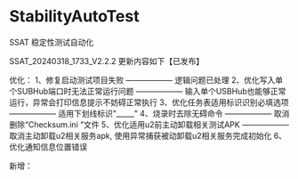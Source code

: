 # StabilityAutoTest
SSAT
稳定性测试自动化

SSAT_20240318_1733_V2.2.2 更新内容如下【已发布】

优化：
1、修复启动测试项目失败 ——————  逻辑问题已处理
2、优化写入单个SUBHub端口时无法正常运行问题  ——————   输入单个USBHub也能够正常运行，异常会打印信息提示不妨碍正常执行
3、优化任务表适用标识识别必填选项   ——————   适用下划线标识"_____"
4、烧录时去除无碍命令  ——————   取消删除“Checksum.ini ”文件
5、优化适用u2前主动卸载相关测试APK   ——————   取消主动卸载u2相关服务apk, 使用异常捕获被动卸载u2相关服务完成初始化
6、优化通知信息位置错误

新增：
